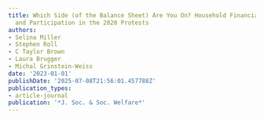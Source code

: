 ```yaml
---
title: Which Side (of the Balance Sheet) Are You On? Household Financial Resources
  and Participation in the 2020 Protests
authors:
- Selina Miller
- Stephen Roll
- C Taylor Brown
- Laura Brugger
- Michal Grinstein-Weiss
date: '2023-01-01'
publishDate: '2025-07-08T21:56:01.457788Z'
publication_types:
- article-journal
publication: '*J. Soc. & Soc. Welfare*'
---
```

